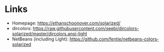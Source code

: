 Links
=====

* Homepage: https://ethanschoonover.com/solarized/
* dircolors: https://raw.githubusercontent.com/seebi/dircolors-solarized/master/dircolors.ansi-light
* NetBeans (including Light): https://github.com/fentie/netbeans-colors-solarized

